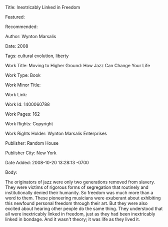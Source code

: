 Title: Inextricably Linked in Freedom

Featured: 

Recommended: 

Author: Wynton Marsalis

Date: 2008

Tags: cultural evolution, liberty

Work Title: Moving to Higher Ground: How Jazz Can Change Your Life

Work Type: Book

Work Minor Title:  

Work Link: 

Work Id:  1400060788

Work Pages:  162

Work Rights:  Copyright

Work Rights Holder:  Wynton Marsalis Enterprises

Publisher:  Random House

Publisher City:  New York

Date Added: 2008-10-20 13:28:13 -0700

Body:

The originators of jazz were only two generations removed from slavery. They were victims of rigorous forms of segregation that routinely and institutionally denied their humanity. So freedom was much more than a word to them. These pioneering musicians were exuberant about exhibiting this newfound personal freedom through their art. But they were also excited about hearing other people do the same thing. They understood that all were inextricably linked in freedom, just as they had been inextricably linked in bondage. And it wasn't theory; it was life as they lived it.



